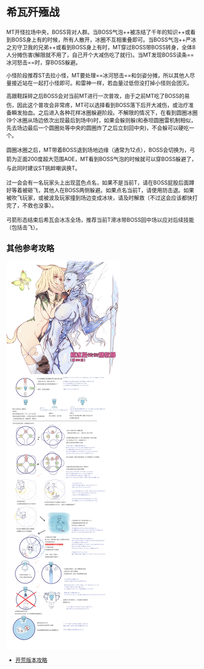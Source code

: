 # 希瓦歼殛战

<img class="no-zoom sm-icon" :src="$withBase('/images/jobs/tank.png')" height="20">MT开怪拉场中央，BOSS背对人群。当BOSS气泡++被冻结了千年的知识++或看到BOSS身上有<Status :id="527" name="冰霜之杖" />的时候，所有人散开，冰圈不互相重叠即可。当BOSS气泡++严冰之刃守卫我的兄弟++或看到BOSS身上有<Status :id="526" name="冰霜之剑" />时，MT穿过BOSS带BOSS转身，全体8人分摊伤害(解限就不用了，自己开个大减伤吃了就行)。当MT发现BOSS读条==冰河怒击==时，穿BOSS躲避。

小怪阶段推荐ST去拉小怪，MT要处理==冰河怒击==和剑姿分摊，所以其他人尽量接近站在一起打小怪即可。和雷神一样，若血量过低但没打掉小怪则会团灭。

高跟鞋踩碎之后BOSS会对当前MT进行一次普攻，由于之前MT吃了BOSS的易伤，因此这个普攻会非常疼，<img class="no-zoom sm-icon" :src="$withBase('/images/jobs/tank.png')" height="20">MT可以选择看到BOSS落下后开大减伤，或<img class="no-zoom sm-icon" :src="$withBase('/images/jobs/healer.png')" height="20">治疗准备瞬发抬血。之后进入各种花样冰圈躲避阶段。不解限的情况下，在看到圆圈冰圈(9个冰圈从场边依次出现最后到场中)时，如果会躲则躲(和泰坦圆圈雷机制相似，先去场边最后一个圆圈处等中央的圆圈炸了之后立刻回中央)，不会躲可以硬吃一个。

圆圈冰圈之后，<img class="no-zoom sm-icon" :src="$withBase('/images/jobs/tank.png')" height="20">MT带着BOSS退到场地边缘（通常为12点），BOSS会切换为<Status :id="528" name="冰霜之弓" />，弓箭为正面200度超大范围AOE，<img class="no-zoom sm-icon" :src="$withBase('/images/jobs/tank.png')" height="20">MT看到BOSS气泡的时候就可以穿BOSS躲避了，与此同时建议<img class="no-zoom sm-icon" :src="$withBase('/images/jobs/tank.png')" height="20">ST挑衅嘲讽换T。

过一会会有一名玩家头上出现蓝色点名，如果不是当前T，<img class="no-zoom sm-icon" :src="$withBase('/images/jobs/healer.png')" height="20"><img class="no-zoom sm-icon" :src="$withBase('/images/jobs/dps.png')" height="20">请在BOSS屁股后面蹲好等着被砸飞，其他人在BOSS两侧躲避。如果点名当前T，请使用<Action name="亲疏自行" />防击退。如果被吹飞玩家，或被波及玩家撞到场边变成冰块，请及时解救（不过这会应该都快打完了，不救也没事）。

弓箭形态结束后希瓦会冰冻全场，推荐<img class="no-zoom sm-icon" :src="$withBase('/images/jobs/healer.png')" height="20"><img class="no-zoom sm-icon" :src="$withBase('/images/jobs/dps.png')" height="20">当前T滑冰带BOSS回中场以应对后续技能（包括击飞）。

## 其他参考攻略

<img src="./duty.assets/80.jpg" />

* [开荒版本攻略](http://games.sina.com.cn/o/z/ff14/2015-03-12/1047607770.shtml)